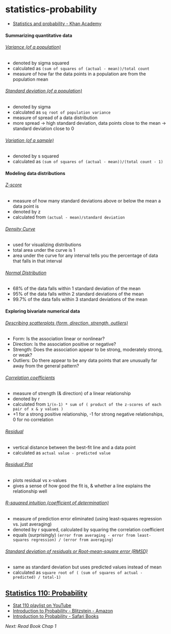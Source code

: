 # statistics-probability

- [Statistics and probability - Khan Academy](https://www.khanacademy.org/math/statistics-probability)

#### Summarizing quantitative data

###### [Variance (of a population)](https://www.khanacademy.org/math/statistics-probability/summarizing-quantitative-data/variance-standard-deviation-population/v/variance-of-a-population)

- denoted by sigma squared
- calculated as `(sum of squares of (actual - mean))/total count` 
- measure of how far the data points in a population are from the population mean

###### [Standard deviation (of a population)](https://www.khanacademy.org/math/statistics-probability/summarizing-quantitative-data/variance-standard-deviation-population/v/population-standard-deviation)

- denoted by sigma 
- calculated as `sq root of population variance`
- measure of spread of a data distribution
- more spread -> high standard deviation, data points close to the mean -> standard deviation close to 0

###### [Variation (of a sample)](https://www.khanacademy.org/math/statistics-probability/summarizing-quantitative-data/variance-standard-deviation-sample/v/sample-variance)

- denoted by s squared
- calculated as `(sum of squares of (actual - mean))/(total count - 1)`

#### Modeling data distributions

###### [Z-score](https://www.khanacademy.org/math/statistics-probability/modeling-distributions-of-data/z-scores/a/z-scores-review)

- measure of how many standard deviations above or below the mean a data point is
- denoted by z
- calculated from `(actual - mean)/standard deviation`  

###### [Density Curve](https://www.khanacademy.org/math/statistics-probability/modeling-distributions-of-data/density-curve/v/density-curves)

- used for visualizing distributions
- total area under the curve is 1
- area under the curve for any interval tells you the percentage of data that falls in that interval

###### [Normal Distribution](https://www.khanacademy.org/math/statistics-probability/modeling-distributions-of-data/normal-distribution-calculation/a/basic-normal-calculations)

- 68% of the data falls within 1 standard deviation of the mean
- 95% of the data falls within 2 standard deviations of the mean
- 99.7% of the data falls within 3 standard deviations of the mean

#### Exploring bivariate numerical data

###### [Describing scatterplots (form, direction, strength, outliers)](https://www.khanacademy.org/math/statistics-probability/describing-relationships-quantitative-data/introduction-to-scatterplots/a/describing-scatterplots-form-direction-strength-outliers)

- Form: Is the association linear or nonlinear?
- Direction: Is the association positive or negative?
- Strength: Does the association appear to be strong, moderately strong, or weak?
- Outliers: Do there appear to be any data points that are unusually far away from the general pattern?

###### [Correlation coefficients](https://www.khanacademy.org/math/statistics-probability/describing-relationships-quantitative-data/scatterplots-and-correlation/a/correlation-coefficient-review)

- measure of strength (& direction) of a linear relationship
- denoted by r
- calculated from `1/(n-1) * sum of ( product of the z-scores of each pair of x & y values )`
- +1 for a strong positive relationship, -1 for strong negative relationships, 0 for no correlation

###### [Residual](https://www.khanacademy.org/math/statistics-probability/describing-relationships-quantitative-data/regression-library/a/introduction-to-residuals)

- vertical distance between the best-fit line and a data point
- calculated as `actual value - predicted value`

###### [Residual Plot](https://www.khanacademy.org/math/statistics-probability/describing-relationships-quantitative-data/assessing-the-fit-in-least-squares-regression/v/residual-plots)

- plots residual vs x-values
- gives a sense of how good the fit is, & whether a line explains the relationship well

###### [R-squared intuition (coefficient of determination)](https://www.khanacademy.org/math/statistics-probability/describing-relationships-quantitative-data/assessing-the-fit-in-least-squares-regression/a/r-squared-intuition)

- measure of prediction error eliminated (using least-squares regression vs. just averaging)
- denoted by r squared, calculated by squaring the correlation coefficient
- equals (surprisingly) `(error from averaging - error from least-squares regression) / (error from averaging)` 

###### [Standard deviation of residuals or Root-mean-square error (RMSD)](https://www.khanacademy.org/math/statistics-probability/describing-relationships-quantitative-data/assessing-the-fit-in-least-squares-regression/v/standard-deviation-of-residuals-or-root-mean-square-error-rmsd)

- same as standard deviation but uses predicted values instead of mean
- calculated as `square root of ( (sum of squares of actual - predicted) / total-1)`


## [Statistics 110: Probability](https://projects.iq.harvard.edu/stat110)

- [Stat 110 playlist on YouTube](https://www.youtube.com/playlist?list=PL2SOU6wwxB0uwwH80KTQ6ht66KWxbzTIo)
- [Introduction to Probability - Blitzstein - Amazon](https://www.amazon.com/Introduction-Probability-Chapman-Statistical-Science/dp/1466575573/ref=asap_bc?ie=UTF8)
- [
Introduction to Probability - Safari Books](https://www.safaribooksonline.com/library/view/introduction-to-probability/9781466575578/)

*Next: Read Book Chap 1*
